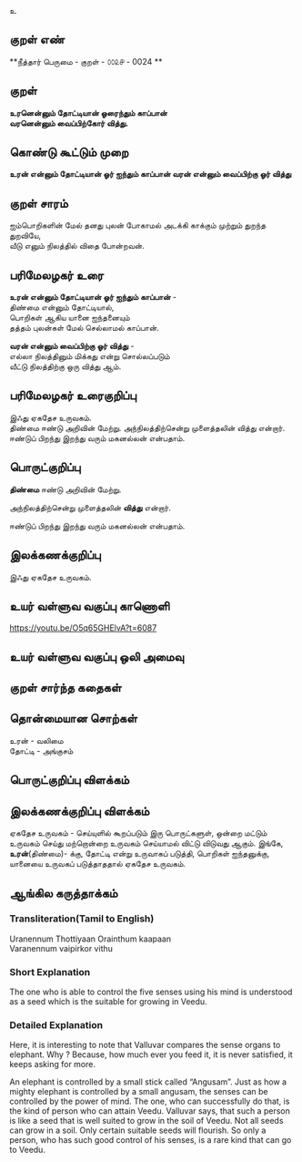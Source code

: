 உ

## குறள் எண் 

**நீத்தார் பெருமை - குறள் - ௦௦௨௪ - 0024 ** 

## குறள் 

**உரனென்னும் தோட்டியான் ஓரைந்தும் காப்பான்  
வரனென்னும் வைப்பிற்கோர் வித்து.**

## கொண்டு கூட்டும் முறை

**உரன் என்னும் தோட்டியான் ஓர் ஐந்தும் காப்பான் வரன் என்னும் வைப்பிற்கு ஓர் வித்து** 

## குறள் சாரம் 

ஐம்பொறிகளின் மேல் தனது புலன் போகாமல் அடக்கி காக்கும் முற்றும் துறந்த துறவியே,  
வீடு எனும் நிலத்தில் விதை போன்றவன்.  

## பரிமேலழகர் உரை

**உரன் என்னும் தோட்டியான் ஓர் ஐந்தும் காப்பான்** -  
திண்மை என்னும் தோட்டியால்,  
பொறிகள் ஆகிய யானை ஐந்தனையும்  
தத்தம் புலன்கள் மேல் செல்லாமல் காப்பான்.  

**வரன் என்னும் வைப்பிற்கு ஓர் வித்து** -  
எல்லா நிலத்தினும் மிக்கது என்று சொல்லப்படும்  
வீட்டு நிலத்திற்கு ஒரு வித்து ஆம்.

## பரிமேலழகர் உரைகுறிப்பு   

இஃது ஏகதேச உருவகம்.  
திண்மை ஈண்டு அறிவின் மேற்று. 
அந்நிலத்திற்சென்று முளைத்தலின் வித்து என்றார்.
ஈண்டுப் பிறந்து இறந்து வரும் மகனல்லன் என்பதாம்.  

## பொருட்குறிப்பு 

**திண்மை** ஈண்டு அறிவின் மேற்று.  

அந்நிலத்திற்சென்று முளைத்தலின் **வித்து** என்றார்.  

ஈண்டுப் பிறந்து இறந்து வரும் மகனல்லன் என்பதாம். 

## இலக்கணக்குறிப்பு  

இஃது ஏகதேச உருவகம்.   

## உயர் வள்ளுவ வகுப்பு காணொளி

https://youtu.be/O5q65GHElvA?t=6087 

## உயர் வள்ளுவ வகுப்பு ஒலி அமைவு 

 
## குறள் சார்ந்த கதைகள் 


## தொன்மையான சொற்கள்

உரன் - வலிமை  
தோட்டி - அங்குசம் 

## பொருட்குறிப்பு விளக்கம்


## இலக்கணக்குறிப்பு விளக்கம்  

ஏகதேச உருவகம் - செய்யுளில் கூறப்படும் இரு பொருட்களுள், ஒன்றை மட்டும் உருவகம் செய்து மற்றொன்றை
உருவகம் செய்யாமல் விட்டு விடுவது ஆகும். 
இங்கே, **உரன்**(திண்மை)- க்கு, தோட்டி என்று உருவாகப் படுத்தி, பொறிகள்  ஐந்தனுக்கு,   
யானையை உருவகப் படுத்தாததால் ஏகதேச உருவகம்.  

## ஆங்கில கருத்தாக்கம் 
### Transliteration(Tamil to English)   
Uranennum Thottiyaan Orainthum kaapaan  
Varanennum vaipirkor vithu  

### Short Explanation
The one who is able to control the five senses using his mind is understood as a seed which is the suitable for growing in Veedu.  

### Detailed Explanation 
Here, it is interesting to note that Valluvar compares the sense organs to elephant. Why ? Because, how much ever you feed it, it is never satisfied, it keeps asking for more.  

An elephant is controlled by a small stick called “Angusam”. Just as how a mighty elephant is controlled by a small angusam, the senses can be controlled by the power of mind. The one, who can successfully do that, is the kind of person who can attain Veedu. Valluvar says, that such a person is like a seed that is well suited to grow in the soil of Veedu. Not all seeds can grow in a soil. Only certain suitable seeds will flourish. So only a person, who has such good control of his senses, is a rare kind that can go to Veedu. 
